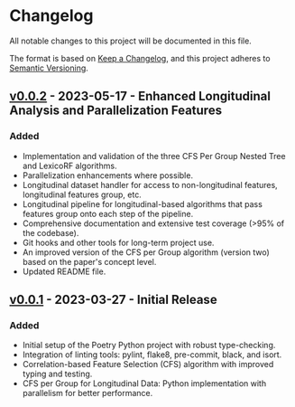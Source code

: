 # Changelog

All notable changes to this project will be documented in this file.

The format is based on [Keep a Changelog](https://keepachangelog.com/en/1.0.0/),
and this project adheres to [Semantic Versioning](https://semver.org/spec/v2.0.0.html).

## [v0.0.2] - 2023-05-17 - Enhanced Longitudinal Analysis and Parallelization Features

### Added

- Implementation and validation of the three CFS Per Group Nested Tree and LexicoRF algorithms.
- Parallelization enhancements where possible.
- Longitudinal dataset handler for access to non-longitudinal features, longitudinal features group, etc.
- Longitudinal pipeline for longitudinal-based algorithms that pass features group onto each step of the pipeline.
- Comprehensive documentation and extensive test coverage (>95% of the codebase).
- Git hooks and other tools for long-term project use.
- An improved version of the CFS per Group algorithm (version two) based on the paper's concept level.
- Updated README file.

## [v0.0.1] - 2023-03-27 - Initial Release

### Added

- Initial setup of the Poetry Python project with robust type-checking.
- Integration of linting tools: pylint, flake8, pre-commit, black, and isort.
- Correlation-based Feature Selection (CFS) algorithm with improved typing and testing.
- CFS per Group for Longitudinal Data: Python implementation with parallelism for better performance.

[Unreleased]: https://github.com/simonprovost/scikit-longitudinal/compare/v0.0.2...HEAD
[v0.0.2]: https://github.com/simonprovost/scikit-longitudinal/releases/tag/v0.0.2
[v0.0.1]: https://github.com/simonprovost/scikit-longitudinal/releases/tag/v0.0.1
